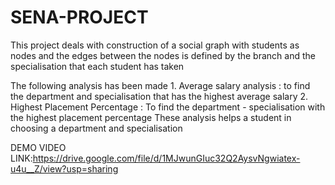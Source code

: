 # SENA-PROJECT
This project deals with construction of a social graph with students as nodes and the edges between the nodes is defined by the branch and the specialisation that each student has taken

The following analysis has been made
    1. Average salary analysis : to find the department and specialisation that has the highest average salary
    2. Highest Placement Percentage : To find the department - specialisation with the highest placement percentage
These analysis helps a student in choosing a department and specialisation

DEMO VIDEO LINK:https://drive.google.com/file/d/1MJwunGIuc32Q2AysvNgwiatex-u4u__Z/view?usp=sharing

